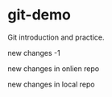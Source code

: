 # git-demo
Git introduction and practice.

new changes -1

new changes in onlien repo


new changes in local repo
